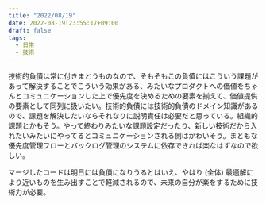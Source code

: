 ```yaml
---
title: "2022/08/19"
date: 2022-08-19T23:55:17+09:00
draft: false
tags:
  - 日常
  - 技術
---
```


技術的負債は常に付きまとうものなので、そもそもこの負債にはこういう課題があって解決することでこういう効果がある、みたいなプロダクトへの価値をちゃんとコミュニケーションした上で優先度を決めるための要素を揃えて、価値提供の要素として同列に扱いたい。技術的負債には技術的負債のドメイン知識があるので、課題を解決したいならそれなりに説明責任は必要だと思っている。組織的課題とかもそう。やって終わりみたいな課題設定だったり、新しい技術だから入れたいみたいにやってるとコミュニケーションされる側はかわいそう。まともな優先度管理フローとバックログ管理のシステムに依存できれば楽なはずなので欲しい。

マージしたコードは明日には負債になりうるとはいえ、やはり (全体) 最適解により近いものを生み出すことで軽減されるので、未来の自分が楽をするために技術力が必要。
